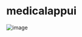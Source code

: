 # medicalappui

![image](https://github.com/user-attachments/assets/ea80e3c9-ec60-459b-86e7-4af51e5e59d5)
